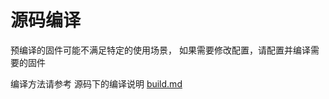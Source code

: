 源码编译
========

预编译的固件可能不满足特定的使用场景， 如果需要修改配置，请配置并编译需要的固件

编译方法请参考 源码下的编译说明 [build.md](https://github.com/sipeed/MaixPy/blob/master/build.md)



